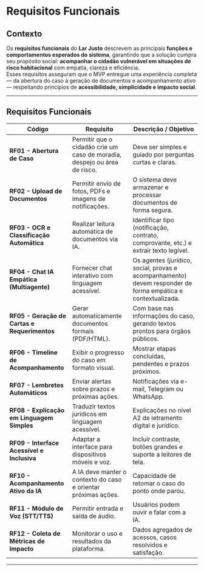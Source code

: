 # Requisitos Funcionais  

## Contexto  

Os **requisitos funcionais** do **Lar Justo** descrevem as principais **funções e comportamentos esperados do sistema**, garantindo que a solução cumpra seu propósito social: **acompanhar o cidadão vulnerável em situações de risco habitacional** com empatia, clareza e eficiência.  
Esses requisitos asseguram que o MVP entregue uma experiência completa — da abertura do caso à geração de documentos e acompanhamento ativo — respeitando princípios de **acessibilidade, simplicidade e impacto social**.  

---

## Requisitos Funcionais  

| **Código** | **Requisito** | **Descrição / Objetivo** |
|-------------|----------------|---------------------------|
| **RF01 - Abertura de Caso** | Permitir que o cidadão crie um caso de moradia, despejo ou área de risco. | Deve ser simples e guiado por perguntas curtas e claras. |
| **RF02 - Upload de Documentos** | Permitir envio de fotos, PDFs e imagens de notificações. | O sistema deve armazenar e processar documentos de forma segura. |
| **RF03 - OCR e Classificação Automática** | Realizar leitura automática de documentos via IA. | Identificar tipo (notificação, contrato, comprovante, etc.) e extrair texto legível. |
| **RF04 - Chat IA Empática (Multiagente)** | Fornecer chat interativo com linguagem acessível. | Os agentes (jurídico, social, provas e acompanhamento) devem responder de forma empática e contextualizada. |
| **RF05 - Geração de Cartas e Requerimentos** | Gerar automaticamente documentos formais (PDF/HTML). | Com base nas informações do caso, gerando textos prontos para órgãos públicos. |
| **RF06 - Timeline de Acompanhamento** | Exibir o progresso do caso em formato visual. | Mostrar etapas concluídas, pendentes e prazos próximos. |
| **RF07 - Lembretes Automáticos** | Enviar alertas sobre prazos e próximas ações. | Notificações via e-mail, Telegram ou WhatsApp. |
| **RF08 - Explicação em Linguagem Simples** | Traduzir textos jurídicos em linguagem acessível. | Explicações no nível A2 de letramento digital e jurídico. |
| **RF09 - Interface Acessível e Inclusiva** | Adaptar a interface para dispositivos móveis e voz. | Incluir contraste, botões grandes e suporte a leitores de tela. |
| **RF10 - Acompanhamento Ativo da IA** | A IA deve manter o contexto do caso e orientar próximas ações. | Capacidade de retomar o caso do ponto onde parou. |
| **RF11 - Módulo de Voz (STT/TTS)** | Permitir entrada e saída de áudio. | Usuários podem ouvir e falar com a IA. |
| **RF12 - Coleta de Métricas de Impacto** | Monitorar o uso e resultados da plataforma. | Dados agregados de acessos, casos resolvidos e satisfação. |

---

